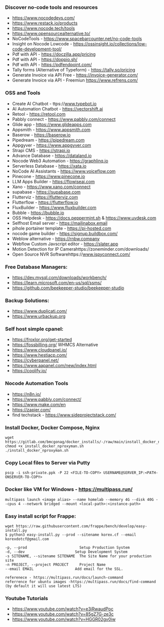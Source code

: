 ### Discover no-code tools and resources
- https://www.nocodedevs.com/
- https://www.restack.io/products
- https://www.nocode.tech/tools
- https://www.opensourcealternative.to/
- NoCodeTools - https://www.spacebarcounter.net/no-code-tools
- Insight on Nocode Lowcode - https://ossinsight.io/collections/low-code-development-tool/
- Pdf with API - https://doczilla.app/pricing
- Pdf with API - https://doppio.sh/
- Pdf with API - https://pdfendpoint.com/
- Tally forms (Alternative of Typeform) - https://tally.so/pricing
- Generate Invoice via API Free - https://invoice-generator.com/
- Generate Invoice via API - Freemiun https://www.refrens.com/

### OSS and Tools
- Create AI Chatbot - ttps://www.typebot.io
- AI Automation Chatbot - https://vectorshift.ai
- Retool - https://retool.com
- Pabbly connect - https://www.pabbly.com/connect
- Glide app - https://www.glideapps.com
- Appsmith - https://www.appsmith.com
- Baserow - https://baserow.io
- Pipedream - https://pipedream.com
- Appgyver - https://www.appgyver.com
- Strapi CMS - https://strapi.io
- Advance Database - https://dataland.io
- Nocode Web3 Automation - https://graphlinq.io
- Serverless Database - https://xata.io
- NoCode AI Assistants - https://www.voiceflow.com
- Pinecone - https://www.pinecone.io
- LLM  Apps Builder - https://flowiseai.com
- Xano - https://www.xano.com/connect
- supabase - https://supabase.com
- Flutterviz - https://flutterviz.com
- Flutterflow - https://flutterflow.io
- FluxBuilder - https://www.fluxbuilder.com
- Bubble - https://bubble.io
- OSS Helpdesk - https://docs.peppermint.sh & https://www.uvdesk.com
- Selfhost Email server - https://mailinabox.email
- pihole portainer template - https://pi-hosted.com
- nocode game builder - https://signup.buildbox.com/
- Weblow alternative - https://rnbw.company
- Webflow Custom Javscript editor - https://slater.app
- Motion Detection for IP Camerahttps://zoneminder.com/downloads/
- Open Source NVR Softwarehttps://www.ispyconnect.com/

### Free Database Managers:
- https://dev.mysql.com/downloads/workbench/
- https://learn.microsoft.com/en-us/sql/ssms/
- https://github.com/beekeeper-studio/beekeeper-studio

### Backup Solutions:
- https://www.duplicati.com/
- https://www.urbackup.org


### Self host simple cpanel:
- https://froxlor.org/get-started 
- https://fossbilling.org/ WHMCS Alternative
- https://www.cloudpanel.io/
- https://www.hestiacp.com/
- https://cyberpanel.net/
- https://www.aapanel.com/new/index.html
- https://coolify.io/

### Nocode Automation Tools
- https://n8n.io/
- https://www.pabbly.com/connect/
- https://www.make.com/en
- https://zapier.com/
- find techstack - https://www.sideprojectstack.com/

### Install Docker, Docker Compose, Nginx
```
wget https://gitlab.com/bmcgonag/docker_installs/-/raw/main/install_docker_nproxyman.sh
chmod +x install_docker_nproxyman.sh
./install_docker_nproxyman.sh
```

### Copy Local files to Server via Putty
```
pscp -i ssh-private.ppk -P 22 <FILE-TO-COPY> USERNAME@SERVER_IP:<PATH-ONSERVER-TO-COPY>
```

### Docker like VM for Windows - https://multipass.run/

`multipass launch <image alias> --name homelab --memory 4G --disk 40G --cpus 4 --network bridged --mount <local-path>:<instance-path>`

### Easy install script for Frappe:
```
wget https://raw.githubusercontent.com/frappe/bench/develop/easy-install.py
$ python3 easy-install.py --prod --sitename korex.cf --email korexdotcf@gmail.com

-p, --prod                        Setup Production System
-d, --dev                       Setup Development System
-s SITENAME, --sitename SITENAME  The Site Name for your production site
-n PROJECT, --project PROJECT     Project Name
--email EMAIL                   Add email for the SSL.

referenece - https://multipass.run/docs/launch-command
referrence for ubuntu images -https://multipass.run/docs/find-command (by default it will use latest LTS)

```

### Youtube Tutorials
- https://www.youtube.com/watch?v=e3iRwaudPoc
- https://www.youtube.com/watch?v=85gZ7G-ze3c
- https://www.youtube.com/watch?v=HGGR02gv0iw
